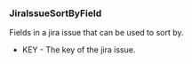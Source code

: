 ### JiraIssueSortByField
Fields in a jira issue that can be used to sort by.

- KEY - The key of the jira issue.
